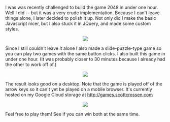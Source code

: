 I was was recently challenged to build the game 2048 in under one hour. Well I did -- but it was a very crude implementation. Because I can't leave things alone, I later decided to polish it up. Not only did I make the basic Javascript nicer, but I also stuck it in JQuery, and made some custom styles.

<center> <img src="require('assets/images/projects/grid_games/grid_games_2048.png')" style="max-width: 400;" /> </center>

Since I still couldn't leave it alone I also made a slide-puzzle-type game so you can play two games with the same button clicks. I also built this game in under one hour. (It was probably closer to 30 minutes because I already had the other to work off of.)

<center> <img src="require('assets/images/projects/grid_games/grid_games_slide.png')" style="max-width: 400;" /> </center>

The result looks good on a desktop. Note that the game is played off of the arrow keys so it can't yet be played on a mobile browser. It's currently hosted on my Google Cloud storage at http://games.scottcrossen.com

<center> <img src="require('assets/images/projects/grid_games/grid_games_combined.png')" style="max-width: 600;" /> </center>

Feel free to play them! See if you can win both at the same time.
